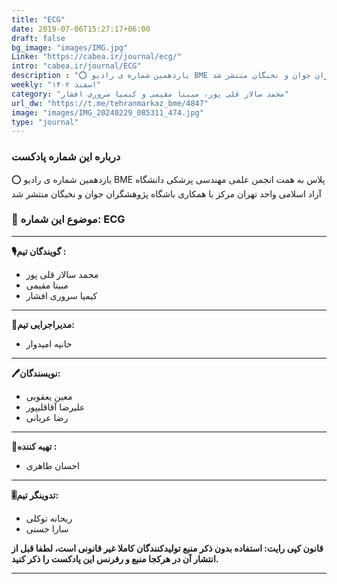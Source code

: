 ```yaml
---
title: "ECG"
date: 2019-07-06T15:27:17+06:00
draft: false
bg_image: "images/IMG.jpg"
Linke: "https://cabea.ir/journal/ecg/"
intro: "cabea.ir/journal/ECG"
description : "⭕️ یازدهمین شماره ی رادیو BME پلاس به همت انجمن علمی مهندسی پزشکی دانشگاه آزاد اسلامی واحد تهران مرکز با همکاری باشگاه پژوهشگران جوان و نخبگان منتشر شد"
weekly: "اسفند ۱۴۰۲"
category: "محمد سالار قلی پور، مبینا مقیمی و کیمیا سروری افشار"
url_dw: "https://t.me/tehranmarkaz_bme/4847"
image: "images/IMG_20240229_085311_474.jpg"
type: "journal"
---
```



### درباره این شماره پادکست

⭕️ یازدهمین شماره ی رادیو BME پلاس به همت انجمن علمی مهندسی پزشکی دانشگاه آزاد اسلامی واحد تهران مرکز با همکاری باشگاه پژوهشگران جوان و نخبگان منتشر شد

### 📌 موضوع این شماره: ECG

-----------------------------

**🎙گویندگان تیم :**

- محمد سالار قلی پور
- مبینا مقیمی 
- کیمیا سروری افشار

-----------------------------

**📝مدیراجرایی تیم:**

- حانیه امیدوار


-----------------------------

**🖊نویسندگان:**
- معین یعقوبی
- علیرضا آقاقلیپور
- رضا عریانی

-----------------------------
**🧰تهیه کننده :**

- احسان طاهری

-----------------------------
**🎚تدوینگر تیم:**

- ریحانه توکلی
- سارا حسنی

**قانون کپی رایت: استفاده بدون ذکر منبع تولیدکنندگان کاملا غیر قانونی است، لطفا قبل از انتشار آن در هرکجا منبع و رفرنس این پادکست را ذکر کنید.**

--------------------------------------------------------
